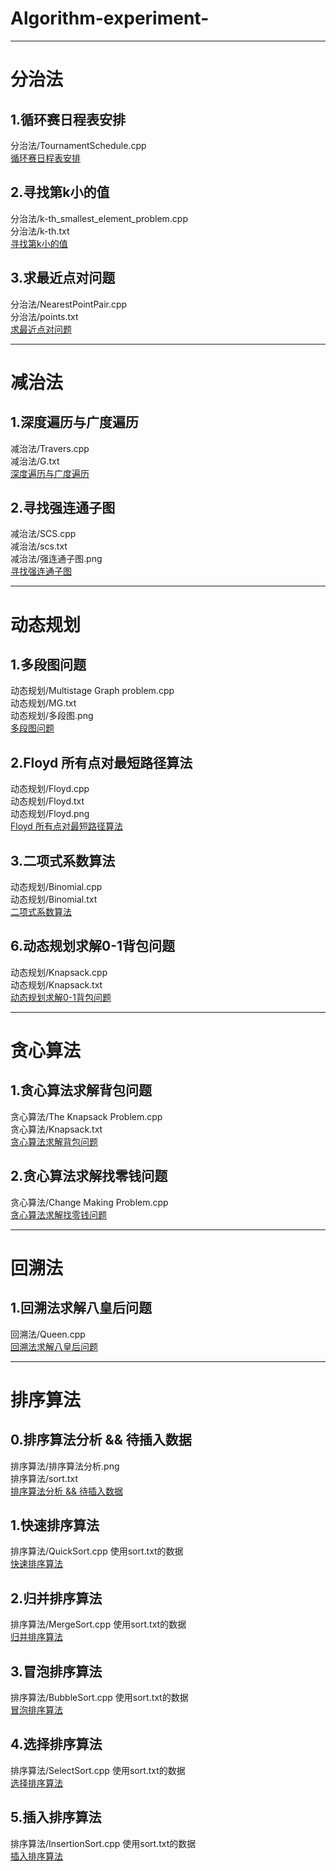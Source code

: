 # Algorithm-experiment-
****
# 分治法
## 1.循环赛日程表安排
分治法/TournamentSchedule.cpp  
[循环赛日程表安排](https://github.com/Celint/Algorithm-experiment-/tree/master/分治法)
## 2.寻找第k小的值
分治法/k-th_smallest_element_problem.cpp   
分治法/k-th.txt  
[寻找第k小的值](https://github.com/Celint/Algorithm-experiment-/tree/master/分治法)
## 3.求最近点对问题
分治法/NearestPointPair.cpp   
分治法/points.txt  
[求最近点对问题](https://github.com/Celint/Algorithm-experiment-/tree/master/分治法)
****
# 减治法
## 1.深度遍历与广度遍历  
减治法/Travers.cpp  
减治法/G.txt  
[深度遍历与广度遍历](https://github.com/Celint/Algorithm-experiment-/tree/master/减治法)
## 2.寻找强连通子图  
减治法/SCS.cpp  
减治法/scs.txt  
减治法/强连通子图.png  
[寻找强连通子图](https://github.com/Celint/Algorithm-experiment-/tree/master/减治法)
****
# 动态规划
## 1.多段图问题
动态规划/Multistage Graph problem.cpp  
动态规划/MG.txt  
动态规划/多段图.png  
[多段图问题](https://github.com/Celint/Algorithm-experiment-/tree/master/动态规划)
## 2.Floyd 所有点对最短路径算法
动态规划/Floyd.cpp  
动态规划/Floyd.txt  
动态规划/Floyd.png  
[Floyd 所有点对最短路径算法](https://github.com/Celint/Algorithm-experiment-/tree/master/动态规划)
## 3.二项式系数算法
动态规划/Binomial.cpp  
动态规划/Binomial.txt  
[二项式系数算法](https://github.com/Celint/Algorithm-experiment-/tree/master/动态规划)
## 6.动态规划求解0-1背包问题
动态规划/Knapsack.cpp  
动态规划/Knapsack.txt  
[动态规划求解0-1背包问题](https://github.com/Celint/Algorithm-experiment-/tree/master/动态规划)
****
# 贪心算法
## 1.贪心算法求解背包问题
贪心算法/The Knapsack Problem.cpp  
贪心算法/Knapsack.txt  
[贪心算法求解背包问题](https://github.com/Celint/Algorithm-experiment-/tree/master/贪心算法)
## 2.贪心算法求解找零钱问题
贪心算法/Change Making Problem.cpp  
[贪心算法求解找零钱问题](https://github.com/Celint/Algorithm-experiment-/tree/master/贪心算法)
****
# 回溯法
## 1.回溯法求解八皇后问题
回溯法/Queen.cpp  
[回溯法求解八皇后问题](https://github.com/Celint/Algorithm-experiment-/tree/master/回溯法)
****
# 排序算法
## 0.排序算法分析 && 待插入数据
排序算法/排序算法分析.png    
排序算法/sort.txt   
[排序算法分析 && 待插入数据](https://github.com/Celint/Algorithm-experiment-/tree/master/排序算法)
## 1.快速排序算法
排序算法/QuickSort.cpp  使用sort.txt的数据  
[快速排序算法](https://github.com/Celint/Algorithm-experiment-/tree/master/排序算法)
## 2.归并排序算法
排序算法/MergeSort.cpp  使用sort.txt的数据  
[归并排序算法](https://github.com/Celint/Algorithm-experiment-/tree/master/排序算法)
## 3.冒泡排序算法
排序算法/BubbleSort.cpp  使用sort.txt的数据  
[冒泡排序算法](https://github.com/Celint/Algorithm-experiment-/tree/master/排序算法)
## 4.选择排序算法
排序算法/SelectSort.cpp  使用sort.txt的数据  
[选择排序算法](https://github.com/Celint/Algorithm-experiment-/tree/master/排序算法)
## 5.插入排序算法
排序算法/InsertionSort.cpp  使用sort.txt的数据  
[插入排序算法](https://github.com/Celint/Algorithm-experiment-/tree/master/排序算法)
